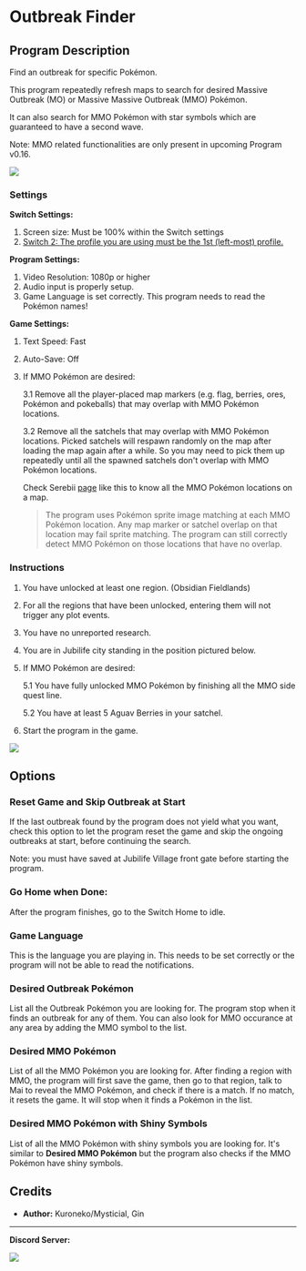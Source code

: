 # Outbreak Finder

## Program Description

Find an outbreak for specific Pokémon.

This program repeatedly refresh maps to search for desired Massive Outbreak (MO) or Massive Massive Outbreak (MMO) Pokémon.

It can also search for MMO Pokémon with star symbols which are guaranteed to have a second wave.

Note: MMO related functionalities are only present in upcoming Program v0.16.

<img src="../images/OutbreakFinder-0.jpg">

### Settings

**Switch Settings:**

1. Screen size: Must be 100% within the Switch settings
2. [Switch 2: The profile you are using must be the 1st (left-most) profile.](/Wiki/Programs/NintendoSwitch/Switch2Notes.md#resetting-a-game-moves-the-cursor-to-the-1st-user-profile)

**Program Settings:**

1. Video Resolution: 1080p or higher
2. Audio input is properly setup.
3. Game Language is set correctly. This program needs to read the Pokémon names!

**Game Settings:**

1. Text Speed: Fast
2. Auto-Save: Off
3. If MMO Pokémon are desired:
   
   3.1 Remove all the player-placed map markers (e.g. flag, berries, ores, Pokémon and pokeballs) that
may overlap with MMO Pokémon locations. 
   
   3.2 Remove all the satchels that may overlap with MMO Pokémon locations.
Picked satchels will respawn randomly on the map after loading the map again after a while.
So you may need to pick them up repeatedly until all the spawned satchels don't overlap with MMO Pokémon locations.

   Check Serebii [page](https://www.serebii.net/pokearth/hisui/obsidianfieldlands.shtml) like this to know all the MMO Pokémon locations
on a map.
   > The program uses Pokémon sprite image matching at each MMO Pokémon location. Any map marker or satchel overlap on that location may fail sprite matching.
   > The program can still correctly detect MMO Pokémon on those locations that have no overlap.

### Instructions

1. You have unlocked at least one region. (Obsidian Fieldlands)
2. For all the regions that have been unlocked, entering them will not trigger any plot events.
3. You have no unreported research.
4. You are in Jubilife city standing in the position pictured below.
5. If MMO Pokémon are desired:

   5.1 You have fully unlocked MMO Pokémon by finishing all the MMO side quest line.

   5.2 You have at least 5 Aguav Berries in your satchel.

6. Start the program in the game.

<img src="../images/OutbreakFinder-1.png">

## Options

### Reset Game and Skip Outbreak at Start
If the last outbreak found by the program does not yield what you want, check this option to let the program reset the game
and skip the ongoing outbreaks at start, before continuing the search.

Note: you must have saved at Jubilife Village front gate before starting the program.

### Go Home when Done:

After the program finishes, go to the Switch Home to idle.

### Game Language

This is the language you are playing in. This needs to be set correctly or the program will not be able to read the notifications.

### Desired Outbreak Pokémon

List all the Outbreak Pokémon you are looking for. The program stop when it finds an outbreak for any of them.
You can also look for MMO occurance at any area by adding the MMO symbol to the list.

### Desired MMO Pokémon

List of all the MMO Pokémon you are looking for. After finding a region with MMO, the program will first save the game, then go to that region,
talk to Mai to reveal the MMO Pokémon, and check if there is a match. If no match, it resets the game. It will stop when it finds a Pokémon in the list.

### Desired MMO Pokémon with Shiny Symbols

List of all the MMO Pokémon with shiny symbols you are looking for. It's similar to **Desired MMO Pokémon** but the program also checks if the MMO Pokémon
have shiny symbols.

## Credits

- **Author:** Kuroneko/Mysticial, Gin


<hr>

**Discord Server:** 

[<img src="https://canary.discordapp.com/api/guilds/695809740428673034/widget.png?style=banner2">](https://discord.gg/cQ4gWxN)
